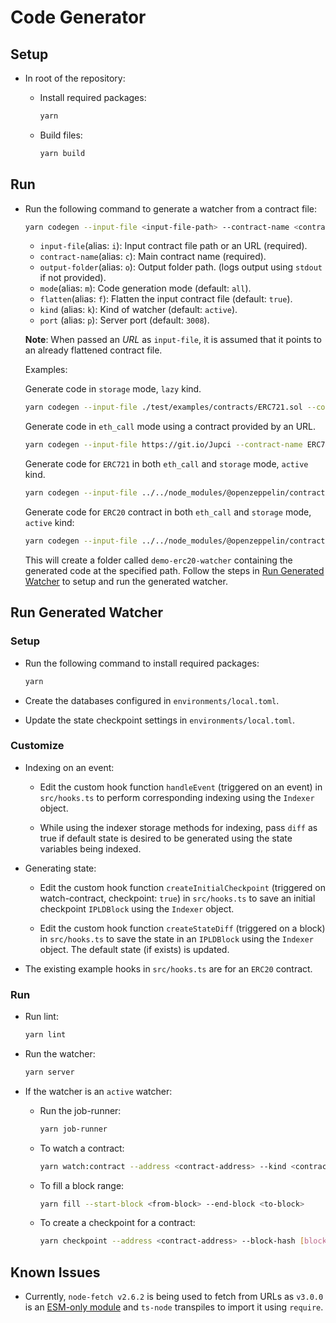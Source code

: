 # Code Generator

## Setup

* In root of the repository:

  * Install required packages:

      ```bash
      yarn
      ```

  * Build files:

      ```bash
      yarn build
      ```

## Run

* Run the following command to generate a watcher from a contract file:

  ```bash
  yarn codegen --input-file <input-file-path> --contract-name <contract-name> --output-folder [output-folder] --mode [eth_call | storage | all] --flatten [true | false] --kind [lazy | active] --port [server-port]
  ```

    * `input-file`(alias: `i`): Input contract file path or an URL (required).
    * `contract-name`(alias: `c`): Main contract name (required).
    * `output-folder`(alias: `o`): Output folder path. (logs output using `stdout` if not provided).
    * `mode`(alias: `m`): Code generation mode (default: `all`).
    * `flatten`(alias: `f`): Flatten the input contract file (default: `true`).
    * `kind` (alias: `k`): Kind of watcher (default: `active`).
    * `port` (alias: `p`): Server port (default: `3008`).

  **Note**: When passed an *URL* as `input-file`, it is assumed that it points to an already flattened contract file.

  Examples:

  Generate code in `storage` mode, `lazy` kind.

  ```bash
  yarn codegen --input-file ./test/examples/contracts/ERC721.sol --contract-name ERC721 --output-folder ../my-erc721-watcher --mode storage --kind lazy
  ```

  Generate code in `eth_call` mode using a contract provided by an URL.

  ```bash
  yarn codegen --input-file https://git.io/Jupci --contract-name ERC721 --output-folder ../my-erc721-watcher --mode eth_call
  ```

  Generate code for `ERC721` in both `eth_call` and `storage` mode, `active` kind.

  ```bash
  yarn codegen --input-file ../../node_modules/@openzeppelin/contracts/token/ERC721/ERC721.sol --contract-name ERC721 --output-folder ../demo-erc721-watcher --mode all --kind active
  ```

  Generate code for `ERC20` contract in both `eth_call` and `storage` mode, `active` kind:

  ```bash
  yarn codegen --input-file ../../node_modules/@openzeppelin/contracts/token/ERC20/ERC20.sol --contract-name ERC20 --output-folder ../demo-erc20-watcher --mode all --kind active
  ```

  This will create a folder called `demo-erc20-watcher` containing the generated code at the specified path. Follow the steps in [Run Generated Watcher](#run-generated-watcher) to setup and run the generated watcher.

## Run Generated Watcher

### Setup

* Run the following command to install required packages:

  ```bash
  yarn
  ```

* Create the databases configured in `environments/local.toml`.

* Update the state checkpoint settings in `environments/local.toml`.

### Customize

* Indexing on an event:

  * Edit the custom hook function `handleEvent` (triggered on an event) in `src/hooks.ts` to perform corresponding indexing using the `Indexer` object.

  * While using the indexer storage methods for indexing, pass `diff` as true if default state is desired to be generated using the state variables being indexed.

* Generating state:

  * Edit the custom hook function `createInitialCheckpoint` (triggered on watch-contract, checkpoint: `true`) in `src/hooks.ts` to save an initial checkpoint `IPLDBlock` using the `Indexer` object.

  * Edit the custom hook function `createStateDiff` (triggered on a block) in `src/hooks.ts` to save the state in an `IPLDBlock` using the `Indexer` object. The default state (if exists) is updated.

* The existing example hooks in `src/hooks.ts` are for an `ERC20` contract.

### Run

* Run lint:

  ```bash
  yarn lint
  ```

* Run the watcher:

  ```bash
  yarn server
  ```

* If the watcher is an `active` watcher:

  * Run the job-runner:

    ```bash
    yarn job-runner
    ```

  * To watch a contract:

    ```bash
    yarn watch:contract --address <contract-address> --kind <contract-kind> --checkpoint <true | false> --starting-block [block-number]
    ```

  * To fill a block range:

    ```bash
    yarn fill --start-block <from-block> --end-block <to-block>
    ```

  * To create a checkpoint for a contract:

    ```bash
    yarn checkpoint --address <contract-address> --block-hash [block-hash]
    ```

## Known Issues

* Currently, `node-fetch v2.6.2` is being used to fetch from URLs as `v3.0.0` is an [ESM-only module](https://www.npmjs.com/package/node-fetch#loading-and-configuring-the-module) and `ts-node` transpiles to import  it using `require`.
